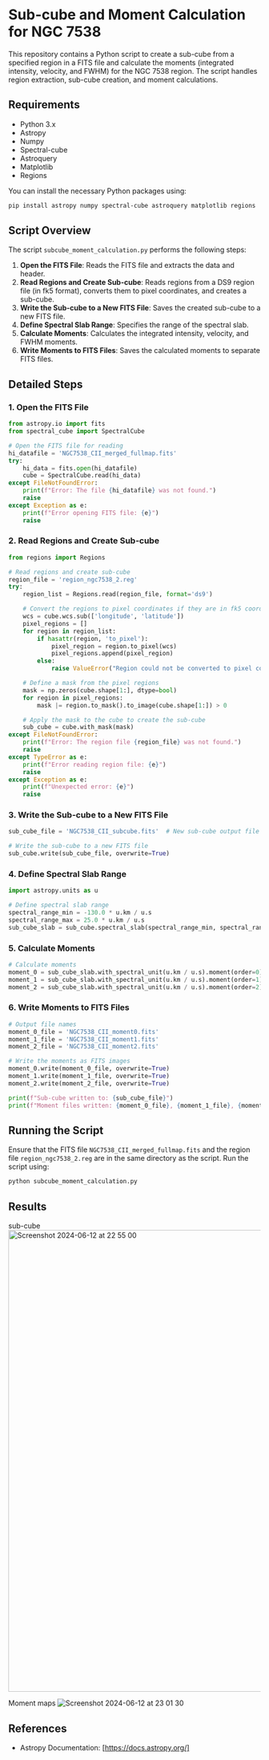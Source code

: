 
# Sub-cube and Moment Calculation for NGC 7538

This repository contains a Python script to create a sub-cube from a specified region in a FITS file and calculate the moments (integrated intensity, velocity, and FWHM) for the NGC 7538 region. The script handles region extraction, sub-cube creation, and moment calculations.

## Requirements

- Python 3.x
- Astropy
- Numpy
- Spectral-cube
- Astroquery
- Matplotlib
- Regions

You can install the necessary Python packages using:

```sh
pip install astropy numpy spectral-cube astroquery matplotlib regions
```

## Script Overview

The script `subcube_moment_calculation.py` performs the following steps:

1. **Open the FITS File**: Reads the FITS file and extracts the data and header.
2. **Read Regions and Create Sub-cube**: Reads regions from a DS9 region file (in fk5 format), converts them to pixel coordinates, and creates a sub-cube.
3. **Write the Sub-cube to a New FITS File**: Saves the created sub-cube to a new FITS file.
4. **Define Spectral Slab Range**: Specifies the range of the spectral slab.
5. **Calculate Moments**: Calculates the integrated intensity, velocity, and FWHM moments.
6. **Write Moments to FITS Files**: Saves the calculated moments to separate FITS files.

## Detailed Steps

### 1. Open the FITS File

```python
from astropy.io import fits
from spectral_cube import SpectralCube

# Open the FITS file for reading
hi_datafile = 'NGC7538_CII_merged_fullmap.fits'
try:
    hi_data = fits.open(hi_datafile)
    cube = SpectralCube.read(hi_data)
except FileNotFoundError:
    print(f"Error: The file {hi_datafile} was not found.")
    raise
except Exception as e:
    print(f"Error opening FITS file: {e}")
    raise
```

### 2. Read Regions and Create Sub-cube

```python
from regions import Regions

# Read regions and create sub-cube
region_file = 'region_ngc7538_2.reg'
try:
    region_list = Regions.read(region_file, format='ds9')

    # Convert the regions to pixel coordinates if they are in fk5 coordinates
    wcs = cube.wcs.sub(['longitude', 'latitude'])
    pixel_regions = []
    for region in region_list:
        if hasattr(region, 'to_pixel'):
            pixel_region = region.to_pixel(wcs)
            pixel_regions.append(pixel_region)
        else:
            raise ValueError("Region could not be converted to pixel coordinates")

    # Define a mask from the pixel regions
    mask = np.zeros(cube.shape[1:], dtype=bool)
    for region in pixel_regions:
        mask |= region.to_mask().to_image(cube.shape[1:]) > 0

    # Apply the mask to the cube to create the sub-cube
    sub_cube = cube.with_mask(mask)
except FileNotFoundError:
    print(f"Error: The region file {region_file} was not found.")
    raise
except TypeError as e:
    print(f"Error reading region file: {e}")
    raise
except Exception as e:
    print(f"Unexpected error: {e}")
    raise
```

### 3. Write the Sub-cube to a New FITS File

```python
sub_cube_file = 'NGC7538_CII_subcube.fits'  # New sub-cube output file

# Write the sub-cube to a new FITS file
sub_cube.write(sub_cube_file, overwrite=True)
```

### 4. Define Spectral Slab Range

```python
import astropy.units as u

# Define spectral slab range
spectral_range_min = -130.0 * u.km / u.s
spectral_range_max = 25.0 * u.km / u.s
sub_cube_slab = sub_cube.spectral_slab(spectral_range_min, spectral_range_max)
```

### 5. Calculate Moments

```python
# Calculate moments
moment_0 = sub_cube_slab.with_spectral_unit(u.km / u.s).moment(order=0)  # Integrated intensity
moment_1 = sub_cube_slab.with_spectral_unit(u.km / u.s).moment(order=1)  # Velocity
moment_2 = sub_cube_slab.with_spectral_unit(u.km / u.s).moment(order=2)  # FWHM
```

### 6. Write Moments to FITS Files

```python
# Output file names
moment_0_file = 'NGC7538_CII_moment0.fits'
moment_1_file = 'NGC7538_CII_moment1.fits'
moment_2_file = 'NGC7538_CII_moment2.fits'

# Write the moments as FITS images
moment_0.write(moment_0_file, overwrite=True)
moment_1.write(moment_1_file, overwrite=True)
moment_2.write(moment_2_file, overwrite=True)

print(f"Sub-cube written to: {sub_cube_file}")
print(f"Moment files written: {moment_0_file}, {moment_1_file}, {moment_2_file}")
```

## Running the Script

Ensure that the FITS file `NGC7538_CII_merged_fullmap.fits` and the region file `region_ngc7538_2.reg` are in the same directory as the script. Run the script using:

```sh
python subcube_moment_calculation.py
```

## Results
sub-cube
<img width="921" alt="Screenshot 2024-06-12 at 22 55 00" src="https://github.com/umitkavak/Extract-sub-cube-using-ds9-region-file/assets/26542534/a49815a8-46be-4c7e-8373-c137f65c6878">

Moment maps
![Screenshot 2024-06-12 at 23 01 30](https://github.com/umitkavak/Extract-sub-cube-using-ds9-region-file/assets/26542534/f355695c-3a02-4c73-b35e-4534b6f85e47)

## References

- Astropy Documentation: [https://docs.astropy.org/]
